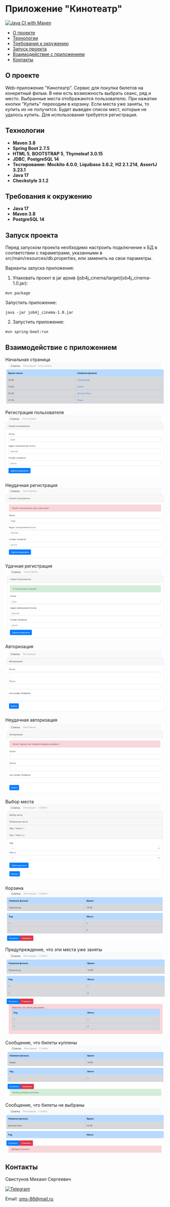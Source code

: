 # Приложение "Кинотеатр"

[![Java CI with Maven](https://github.com/svoh86/job4j_cinema/actions/workflows/maven.yml/badge.svg)](https://github.com/svoh86/job4j_cinema/actions/workflows/maven.yml)

+ [О проекте](#О-проекте)
+ [Технологии](#Технологии)
+ [Требования к окружению](#Требования-к-окружению)
+ [Запуск проекта](#Запуск-проекта)
+ [Взаимодействие с приложением](#Взаимодействие-с-приложением)
+ [Контакты](#Контакты)

## О проекте

Web-приложение "Кинотеатр". Сервис для покупки билетов на конкретный фильм. В нем есть возможность выбрать сеанс, ряд и
место. Выбранные места отображаются пользователю. При нажатии кнопки "Купить" переходим в корзину. Если места уже
заняты, то купить их не получится. Будет выведен список мест, которые не удалось купить. Для использования требуется
регистрация.

## Технологии

+ **Maven 3.8**
+ **Spring Boot 2.7.5**
+ **HTML 5**, **BOOTSTRAP 5**, **Thymeleaf 3.0.15**
+ **JDBC**, **PostgreSQL 14**
+ **Тестирование:** **Mockito 4.0.0**, **Liquibase 3.6.2**, **H2 2.1.214**, **AssertJ 3.23.1**
+ **Java 17**
+ **Checkstyle 3.1.2**

## Требования к окружению
+ **Java 17**
+ **Maven 3.8**
+ **PostgreSQL 14**

## Запуск проекта
Перед запуском проекта необходимо настроить подключение к БД в соответствии с параметрами, 
указанными в src/main/resources/db.properties, или заменить на свои параметры.

Варианты запуска приложения:
1. Упаковать проект в jar архив (job4j_cinema/target/job4j_cinema-1.0.jar):
``` 
mvn package
``` 
Запустить приложение:
```
java -jar job4j_cinema-1.0.jar 
```
2. Запустить приложение:
```
mvn spring-boot:run
```

## Взаимодействие с приложением
Начальная страница
![alt text](https://github.com/svoh86/job4j_cinema/blob/master/img/start.png)

Регистрация пользователя
![alt text](https://github.com/svoh86/job4j_cinema/blob/master/img/registration.png)

Неудачная регистрация
![alt text](https://github.com/svoh86/job4j_cinema/blob/master/img/failRegistration.png)

Удачная регистрация
![alt text](https://github.com/svoh86/job4j_cinema/blob/master/img/successRegistration.png)

Авторизация
![alt text](https://github.com/svoh86/job4j_cinema/blob/master/img/login.png)

Неудачная авторизация
![alt text](https://github.com/svoh86/job4j_cinema/blob/master/img/failLogin.png)

Выбор места
![alt text](https://github.com/svoh86/job4j_cinema/blob/master/img/choiceSeats.png)

Корзина
![alt text](https://github.com/svoh86/job4j_cinema/blob/master/img/basket.png)

Предупреждение, что эти места уже заняты
![alt text](https://github.com/svoh86/job4j_cinema/blob/master/img/failTicket.png)

Сообщение, что билеты куплены
![alt text](https://github.com/svoh86/job4j_cinema/blob/master/img/successTicket.png)

Сообщение, что билеты не выбраны
![alt text](https://github.com/svoh86/job4j_cinema/blob/master/img/needsTicket.png)

## Контакты

Свистунов Михаил Сергеевич

[![Telegram](https://img.shields.io/badge/Telegram-blue?logo=telegram)](https://t.me/svoh86)

Email: sms-86@mail.ru
